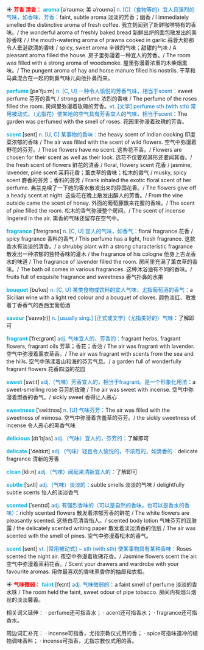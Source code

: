 ☀ <font color="red">**芳香 清香：**</font>
<font color="sky blue">**aroma**</font> [əˈrəʊmə; 美 əˈroʊmə]
<font color="#0070c0">n. [C]（食物等的）宜人且强烈的气味，如香味、芳香：</font>faint, subtle aroma 淡淡的芳香；幽香 / I immediately smelled the distinctive aroma of fresh coffee. 我立刻闻到了新鲜咖啡特有的香味。/ the wonderful aroma of freshly baked bread 新鲜出炉的面包散发出的美妙香味 / / the mouth-watering aroma of prawns cooked in garlic 蒜蓉大虾那令人垂涎欲滴的香味 / spicy, sweet aroma 辛辣的气味；甜甜的气味 / A pleasant aroma filled the house. 房子里弥漫着一种宜人的芳香。/ The room was filled with a strong aroma of woodsmoke. 屋里弥漫着浓重的木柴烟熏味。/ The pungent aroma of hay and horse manure filled his nostrils. 干草和马粪混合在一起的刺鼻气味儿向他扑鼻而来。

<font color="sky blue">**perfume**</font> [pə'fju:m] 
<font color="#0070c0">n. [C, U] 一种令人愉悦的芳香气味，相当于scent：</font>sweet perfume 芬芳的香气 / strong perfume 浓烈的香味 / The perfume of the roses filled the room. 房间里弥漫着玫瑰的芳香。<font color="#0070c0">vt. [文学] perfume sth (with sth) 常用被动式，（尤指花）使某地的空气具有芳香宜人的气味，相当于scent：</font>The garden was perfumed with the smell of roses. 花园里弥漫着玫瑰的芳香。
 
<font color="sky blue">**scent**</font> [sent]
<font color="#0070c0">n. [U, C] 某事物的香味：</font>the heavy scent of Indian cooking 印度菜浓郁的香味 / The air was filled with the scent of wild flowers. 空气中弥漫着野花的芬芳。/ These flowers have no scent. 这些花不香。/ Flowers are chosen for their scent as well as their look. 选花不仅要观其形还要闻其香。/ the fresh scent of flowers 鲜花的清香 / floral, flowery scent 花香 / jasmine, lavender, pine scent 茉莉花香；薰衣草的香味；松木的香气 / musky, spicy scent 麝香的芬芳；香料的芬芳 / Frank inhaled the exotic floral scent of her perfume. 弗兰克嗅了一下她的香水散发出来的异国花香。/ The flowers give off a heady scent at night. 这些花在晚上散发出醉人的芳香。/ From the vine outside came the scent of honey. 外面的葡萄藤飘来花蜜的香味。/ The scent of pine filled the room. 松木的香气弥漫整个房间。/ The scent of incense lingered in the air. 熏香的气味还留存在空气中。
            
<font color="sky blue">**fragrance**</font> [ˈfreɪgrəns]
<font color="#0070c0">n. [C, U] 宜人的气味，如香气：</font>floral fragrance 花香 / spicy fragrance 香料的香气 / This perfume has a light, fresh fragrance. 这款香水有淡淡的清香。/ a shrubby plant with a strong characteristic fragrance 散发出一种浓郁的独特香味的灌木 / the fragrance of his cologne 他身上古龙香水的味道 / The fragrance of lavender filled the room. 房间里充满了薰衣草的香味。/ The bath oil comes in various fragrances. 这种沐浴油有不同的香味。/ fruits full of exquisite fragrance and sweetness 香气扑鼻的水果

<font color="sky blue">**bouquet**</font> [buˈkeɪ]
<font color="#0070c0">n. [C, U] 某类食物或饮料的宜人气味，尤指葡萄酒的香气：</font>a Sicilian wine with a light red colour and a bouquet of cloves. 颜色淡红、散发着丁香香气的西西里葡萄酒
 
<font color="sky blue">**savour**</font> [ˈseɪvə(r)]
<font color="#0070c0">n. [usually sing.] [正式或文学]（尤指美好的）气味：</font>了解即可
            
<font color="sky blue">**fragrant**</font> [ˈfreɪgrənt]
<font color="#0070c0">adj. 气味宜人的、芳香的：</font>fragrant herbs, fragrant flowers, fragrant oils 芳草；香花；香油 / The air was fragrant with lavender. 空气中弥漫着薰衣草香。/ The air was fragrant with scents from the sea and the hills. 空气中荡漾着山和海的芬芳气息。/ a garden full of wonderfully fragrant flowers 花香四溢的花园

<font color="sky blue">**sweet**</font> [swi:t] 
<font color="#0070c0">adj.（气味）芳香宜人的，相当于fragrant。是一个形象化用法：</font>a sweet-smelling rose 芬芳的玫瑰 / The air was sweet with incense. 空气中弥漫着燃香的香气。/ sickly sweet 香得让人恶心
           
<font color="sky blue">**sweetness**</font> [ˈswi:tnəs]
<font color="#0070c0">n. [U] 气味芬芳：</font>The air was filled with the sweetness of mimosa. 空气中弥漫着含羞草的芬芳。/ the sickly sweetness of incense 令人恶心的熏香气味

<font color="sky blue">**delicious**</font> [dɪ'lɪʃəs] 
<font color="#0070c0">adj.（气味）宜人的，芬芳的：</font>了解即可

<font color="sky blue">**delicate**</font> ['delɪkɪt] 
<font color="#0070c0">adj.（气味）轻且令人愉悦的，不浓烈的，如清香的：</font>delicate fragrance 清新的芳香

<font color="sky blue">**clean**</font> [kli:n] 
<font color="#0070c0">adj.（气味）闻起来清新宜人的：</font>了解即可
                        
<font color="sky blue">**subtle**</font> [ˈsʌtl]
<font color="#0070c0">adj.（气味）淡淡的：</font>subtle smells 淡淡的气味 / delightfully subtle scents 怡人的淡淡香气         

<font color="sky blue">**scented**</font> [ˈsentɪd]
<font color="#0070c0">adj. 有强烈香味的（可以是自然的香味，也可以是香水的香味）：</font>richly scented flowers 散发着浓郁芳香的鲜花 / The white flowers are pleasantly scented. 这些白花清香怡人。/ scented body lotion 气味芬芳的润肤露 / the delicately scented writing paper 散发着淡淡清香的信纸 / The air was scented with the smell of pines. 空气中弥漫着松木的香气。

<font color="sky blue">**scent**</font> [sent]
<font color="#0070c0">vt. [常用被动式] ~ sth (with sth) 使某事物具有某种香味：</font>Roses scented the night air. 夜空中弥漫着玫瑰花香。/ Jasmine flowers scent the air. 空气中弥漫着茉莉花香。/ Scent your drawers and wardrobe with your favourite aromas. 用你最喜欢的香味熏香你的抽屉和衣柜。

☀ <font color="red">**气味微弱：**</font>
<font color="sky blue">**faint**</font> [feɪnt]
<font color="#0070c0">adj. 气味微弱的：</font>a faint smell of perfume 淡淡的香水味 / The room held the faint, sweet odour of pipe tobacco. 房间内有烟斗烟丝的淡淡馨香。

相关词义延伸：
· perfume还可指香水；
· acent还可指香水；
· fragrance还可指香水。

周边词汇补充：
· incense可指香，尤指宗教仪式用的香；
· spice可指味道冲的植物调味香料；
· incense可指香，尤指宗教仪式用的香。

